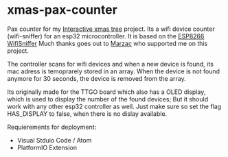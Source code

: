 # xmas-pax-counter

Pax counter for my [Interactive xmas tree](https://github.com/fancyn3rd?tab=projects#interactive-xmas-tree) project.
Its a wifi device counter (wifi-sniffer) for an esp32 microcontroller.
It is based on the [ESP8266 WifiSniffer](https://github.com/kalanda/esp8266-sniffer)
Much thanks goes out to [Marzac](https://github.com/Marzac/) who supported me on this project.

The controller scans for wifi devices and when a new device is found, its mac adress is temoprarely stored in an array.
When the device is not found anymore for 30 seconds, the device is removed from the array.

Its originally made for the TTGO board which also has a OLED display, which is used to display the number of the found devices; But it should work with any other esp32 controller as well. Just make sure so set the flag HAS_DISPLAY to false, when there is no dislay available.

Requierements for deployment:

* Visual Stduio Code / Atom
* PlatformIO Extension
